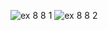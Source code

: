 
![ex 8 8 1](https://github.com/65030034/03376836-OOP-2566-Lab-08/assets/144875017/973c535f-8bde-48b4-ab3c-93512974435d)
![ex 8 8 2](https://github.com/65030034/03376836-OOP-2566-Lab-08/assets/144875017/bf309dde-83fa-4ee7-93a3-5bd260a8c850)

